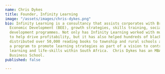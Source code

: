 ```yaml
---
name: Chris Dykes
title: Founder, Infinity Learning
image: "/assets/images/chris-dykes.png"
bio: Infinity Learning is a consultancy that assists corporates with Broad-Based Black
  Economic Development (BEE), growth strategies, skills training, social, and entrepreneurial
  development programmes. Not only has Infinity Learning worked with multiple corporates
  to help drive profitability, but it has also helped hundreds of black entrepreneurs,
  distributed over 50,000 reading books to township and rural schools and is driving
  a program to promote learning strategies as part of a vision to contribute to quality
  learning and life-skills within South Africa.  Chris Dykes has an MBA from the Wits
  Business School.
published: false

---
```

